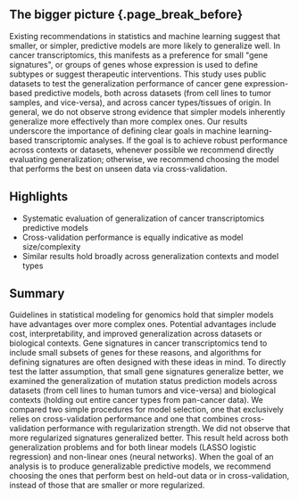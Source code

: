 ## The bigger picture {.page_break_before}

Existing recommendations in statistics and machine learning suggest that smaller, or simpler, predictive models are more likely to generalize well.
In cancer transcriptomics, this manifests as a preference for small "gene signatures", or groups of genes whose expression is used to define subtypes or suggest therapeutic interventions.
This study uses public datasets to test the generalization performance of cancer gene expression-based predictive models, both across datasets (from cell lines to tumor samples, and vice-versa), and across cancer types/tissues of origin.
In general, we do not observe strong evidence that simpler models inherently generalize more effectively than more complex ones.
Our results underscore the importance of defining clear goals in machine learning-based transcriptomic analyses.
If the goal is to achieve robust performance across contexts or datasets, whenever possible we recommend directly evaluating generalization; otherwise, we recommend choosing the model that performs the best on unseen data via cross-validation.


## Highlights

* Systematic evaluation of generalization of cancer transcriptomics predictive models  
* Cross-validation performance is equally indicative as model size/complexity  
* Similar results hold broadly across generalization contexts and model types

## Summary

Guidelines in statistical modeling for genomics hold that simpler models have advantages over more complex ones.
Potential advantages include cost, interpretability, and improved generalization across datasets or biological contexts.
Gene signatures in cancer transcriptomics tend to include small subsets of genes for these reasons, and algorithms for defining signatures are often designed with these ideas in mind.
To directly test the latter assumption, that small gene signatures generalize better, we examined the generalization of mutation status prediction models across datasets (from cell lines to human tumors and vice-versa) and biological contexts (holding out entire cancer types from pan-cancer data).
We compared two simple procedures for model selection, one that exclusively relies on cross-validation performance and one that combines cross-validation performance with regularization strength.
We did not observe that more regularized signatures generalized better.
This result held across both generalization problems and for both linear models (LASSO logistic regression) and non-linear ones (neural networks).
When the goal of an analysis is to produce generalizable predictive models, we recommend choosing the ones that perform best on held-out data or in cross-validation, instead of those that are smaller or more regularized.

